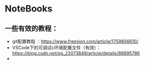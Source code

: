 # NoteBooks

## 一些有效的教程：
- git配置教程 ：https://www.freesion.com/article/1759856610/
- VSCode下的可调试c环境配置文件（有效）：https://blog.csdn.net/qq_22073849/article/details/88895786
- 